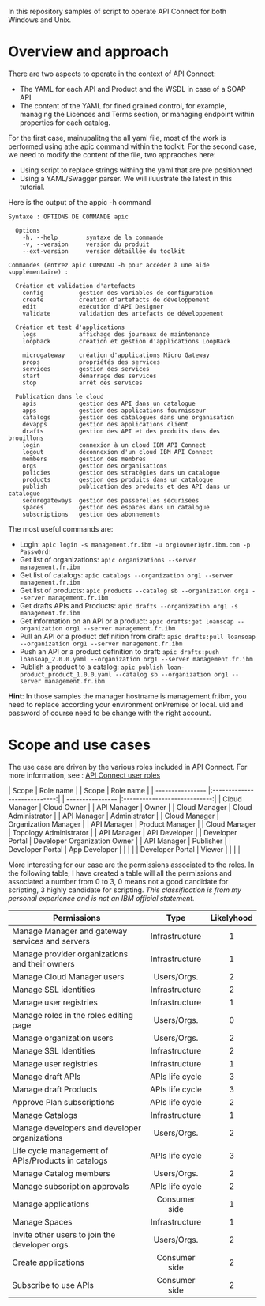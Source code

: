 In this repository samples of script to operate API Connect for both Windows and Unix.

# Overview and approach

There are two aspects to operate in the context of API Connect:
* The YAML for each API and Product and the WSDL in case of a SOAP API
* The content of the YAML for fined grained control, for example, managing the Licences and Terms section, or managing endpoint within properties for each catalog.

For the first case, mainupalitng the all yaml file, most of the work is performed using athe apic command within the toolkit.
For the second case, we need to modify the content of the file, two appraoches here:
* Using script to replace strings withing the yaml that are pre positionned
* Using a YAML/Swagger parser. We will iluustrate the latest in this tutorial.

Here is the output of the appic -h command
```
Syntaxe : OPTIONS DE COMMANDE apic

  Options
    -h, --help        syntaxe de la commande
    -v, --version     version du produit
    --ext-version     version détaillée du toolkit

Commandes (entrez apic COMMAND -h pour accéder à une aide supplémentaire) :

  Création et validation d'artefacts
    config          gestion des variables de configuration
    create          création d'artefacts de développement
    edit            exécution d'API Designer
    validate        validation des artefacts de développement

  Création et test d'applications
    logs            affichage des journaux de maintenance
    loopback        création et gestion d'applications LoopBack

    microgateway    création d'applications Micro Gateway
    props           propriétés des services
    services        gestion des services
    start           démarrage des services
    stop            arrêt des services

  Publication dans le cloud
    apis            gestion des API dans un catalogue
    apps            gestion des applications fournisseur
    catalogs        gestion des catalogues dans une organisation
    devapps         gestion des applications client
    drafts          gestion des API et des produits dans des brouillons
    login           connexion à un cloud IBM API Connect
    logout          déconnexion d'un cloud IBM API Connect
    members         gestion des membres
    orgs            gestion des organisations
    policies        gestion des stratégies dans un catalogue
    products        gestion des produits dans un catalogue
    publish         publication des produits et des API dans un catalogue
    securegateways  gestion des passerelles sécurisées
    spaces          gestion des espaces dans un catalogue
    subscriptions   gestion des abonnements

```
The most useful commands are:
* Login: `apic login -s management.fr.ibm -u org1owner1@fr.ibm.com -p Passw0rd!`
* Get list of organizations: `apic organizations --server management.fr.ibm`
* Get list of catalogs: `apic catalogs --organization org1 --server management.fr.ibm`
* Get list of products: `apic products --catalog sb --organization org1 --server management.fr.ibm`
* Get drafts APIs and Products: `apic drafts --organization org1 -s management.fr.ibm`
* Get information on an API or a product: `apic drafts:get loansoap --organization org1 --server management.fr.ibm`
* Pull an API or a product definition from draft: `apic drafts:pull loansoap --organization org1 --server management.fr.ibm`
* Push an API or a product definition to draft: `apic drafts:push loansoap_2.0.0.yaml --organization org1 --server management.fr.ibm`
* Publish a product to a catalog: `apic publish loan-product_product_1.0.0.yaml --catalog sb --organization org1 --server management.fr.ibm`

**Hint**: In those samples the manager hostname is management.fr.ibm, you need to replace according your environment onPremise or local. uid and password of course need to be change with the right account.


# Scope and use cases
The use case are driven by the various roles included in API Connect. For more information, see : [API Connect user roles](https://www.ibm.com/support/knowledgecenter/SSMNED_5.0.0/com.ibm.apic.overview.doc/overview_apimgmt_users.html)

| Scope            | Role name                    | | Scope            | Role name                    |
| ---------------- |:----------------------------:| | ---------------- |:----------------------------:|
| Cloud Manager    | Cloud Owner                  | | API Manager      | Owner                        |
| Cloud Manager    | Cloud Administrator          | | API Manager      | Administrator                |
| Cloud Manager    | Organization Manager         | | API Manager      | Product Manager              |
| Cloud Manager    | Topology Administrator       | | API Manager      | API Developer                |
| Developer Portal | Developer Organization Owner | | API Manager      | Publisher                    |
| Developer Portal | App Developer                | | | |
| Developer Portal | Viewer                       | | | |

More interesting for our case are the permissions associated to the roles. In the following table, I have created a table will all the permissions and associated a number from 0 to 3, 0 means not a good candidate for scripting, 3 highly candidate for scripting. *This classification is from my personal experience and is not an IBM official statement.*

| Permissions	                                     | Type            | Likelyhood |
| -------------------------------------------------- |:---------------:|:----------:|
| Manage Manager and gateway services and servers    | Infrastructure  | 1          |
| Manage provider organizations and their owners     | Infrastructure  | 1          |
| Manage Cloud Manager users                         | Users/Orgs.     | 2          |
| Manage SSL identities                              | Infrastructure  | 2          |
| Manage user registries                             | Infrastructure  | 1          |
| Manage roles in the roles editing page             | Users/Orgs.     | 0          |
| Manage organization users                          | Users/Orgs.     | 2          |
| Manage SSL Identities                              | Infrastructure  | 2          |
| Manage user registries                             | Infrastructure  | 1          |
| Manage draft APIs                                  | APIs life cycle | 3          |
| Manage draft Products                              | APIs life cycle | 3          |
| Approve Plan subscriptions                         | APIs life cycle | 2          |
| Manage Catalogs                                    | Infrastructure  | 1          |
| Manage developers and developer organizations      | Users/Orgs.     | 2          |
| Life cycle management of APIs/Products in catalogs | APIs life cycle | 3          |
| Manage Catalog members                             | Users/Orgs.     | 2          |
| Manage subscription approvals                      | APIs life cycle | 2          |
| Manage applications                                | Consumer side   | 1          |
| Manage Spaces                                      | Infrastructure  | 1          |
| Invite other users to join the developer orgs.     | Users/Orgs.     | 2          |
| Create applications                                | Consumer side   | 2          |
| Subscribe to use APIs                              | Consumer side   | 2          |
